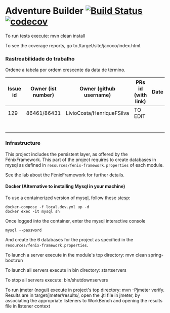 # Adventure Builder [![Build Status](https://travis-ci.com/tecnico-softeng/prototype-2019.svg?token=xDPBAaQ2epnFt9PRstYY&branch=master)](https://travis-ci.com/tecnico-softeng/prototype-2019)[![codecov](https://codecov.io/gh/tecnico-softeng/prototype-2019/branch/master/graph/badge.svg?token=bB74DA0VHo)](https://codecov.io/gh/tecnico-softeng/prototype-2019)


To run tests execute: mvn clean install

To see the coverage reports, go to <module name>/target/site/jacoco/index.html.

### Rastreabilidade do trabalho

Ordene a tabela por ordem crescente da data de término.

|   Issue id | Owner (ist number)      | Owner (github username)  | PRs id (with link)  |            Date    |  
| ---------- | ----------------------- | ------------------------ | ------------------- | ------------------ |
|  129       |  86461/86431            |  LivioCosta/HenriqueFSilva |       TO EDIT       |                    |
|            |                         |                          |                     |                    |
|            |                         |                          |                     |                    |
|            |                         |                          |                     |                    |
|            |                         |                          |                     |                    |
|            |                         |                          |                     |                    |
|            |                         |                          |                     |                    |


### Infrastructure

This project includes the persistent layer, as offered by the FénixFramework.
This part of the project requires to create databases in mysql as defined in `resources/fenix-framework.properties` of each module.

See the lab about the FénixFramework for further details.

#### Docker (Alternative to installing Mysql in your machine)

To use a containerized version of mysql, follow these stesp:

```
docker-compose -f local.dev.yml up -d
docker exec -it mysql sh
```

Once logged into the container, enter the mysql interactive console

```
mysql --password
```

And create the 6 databases for the project as specified in
the `resources/fenix-framework.properties`.

To launch a server execute in the module's top directory: mvn clean spring-boot:run

To launch all servers execute in bin directory: startservers

To stop all servers execute: bin/shutdownservers

To run jmeter (nogui) execute in project's top directory: mvn -Pjmeter verify. Results are in target/jmeter/results/, open the .jtl file in jmeter, by associating the appropriate listeners to WorkBench and opening the results file in listener context
